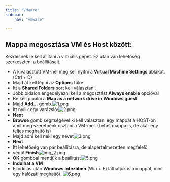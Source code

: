 ```yaml
---
title: "VMware"
sidebar:
    nav: "vmware"

---
```

## Mappa megosztása VM és Host között:


Kezdésnek le kell állítani a virtuális gépet. Ez után van lehetőség szerkeszteni a beállításait.


-	A kiválasztott VM-nél meg kell nyitni a **Virtual Machine Settings** ablakot. (Ctrl + D)
-	Majd át kell lépni az **Options** fülre.
-	Itt a **Shared Folders** sort kell választani.
-	Jobb oldalon engedélyezni kell a megosztást **Always enable** opcióval
-	Be kell pipálni a **Map as a network drive in Windows guest**
-	Majd **Add…** gomb.![1.png](/images/1.png)
-	Itt nyílik egy varázsló:![2.png](/images/2.png)
- **Next**
- **Browse** gomb segítségével ki kell választani egy mappát a HOST-on amit meg szeretnénk osztani a VM-mel. (Lehet mappa is, de akár egy teljes meghajtó is)
- Majd adni kell neki egy nevet![3.png](/images/3.png)
- **Next**
- Itt lehetőség van pár beállításra, de alapértelmezetten megfelelő
- végül **Finish**![img_2.png](/images/4.png)
-	**OK** gombbal mentjük a beállítást![5.png](/images/5.png)
-	**Indulhat a VM**
-	Elindulás után **Windows Intézőben** (Win + E) láthatjuk is a mappát, mint egy hálózati meghajtót.
![6.png](/images/6.png)


